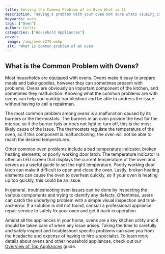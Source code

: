 ```yaml
---
title: Solving the Common Problem of an Oven What is It
description: "Having a problem with your oven Not sure whats causing it This blog post provides an overview of the common underlying issues offering useful tips and advice on how to tackle the issue"
keywords: oven
tags: ["Oven"]
author: Curtis
categories: ["Household Appliances"]
cover: 
 image: /img/oven/270.webp
 alt: 'What is common problem of an oven'
---
```

## What is the Common Problem with Ovens?

Most households are equipped with ovens. Ovens make it easy to prepare meals and bake goodies, however they can sometimes present with problems. Ovens are obviously an important component of the kitchen, and sometimes they malfunction. Knowing what the common problems are with ovens can help you quickly troubleshoot and be able to address the issue without having to call a repairman. 

The most common problem among ovens is a malfunction caused by its burners or the thermostats. The burners in an oven provide the heat for the interior, so if the burner fails or does not light or turn off, this is the most likely cause of the issue. The thermostats regulate the temperature of the oven, so if this component is malfunctioning, the oven will not be able to reach the desired temperatures. 

Other common oven problems include a bad temperature indicator, broken heating elements, or poorly working door latch. The temperature indicator is often an LED screen that displays the current temperature of the oven and serves as a useful guide to set the right temperature. Poorly working door latch can make it difficult to open and close the oven. Lastly, broken heating elements can cause the oven to overheat quickly, so if your oven is heating up too quickly, this could be an issue.

In general, troubleshooting oven issues can be done by inspecting the various components and trying to identify any defects. Oftentimes, users can catch the underlying problem with a simple visual inspection and trial-and-error. If a solution is still not found, consult a professional appliance repair service to safely fix your oven and get it back in operation. 

Amidst all the appliances in your home, ovens are a key kitchen utility and it should be taken care of when any issue arises. Taking the time to carefully and safely inspect and troubleshoot specific problems can save you from the headache and expense of having to hire a specialist. To learn more details about ovens and other household appliances, check out our [Overview of Top Appliances](./pages/appliance-overview) guide.
